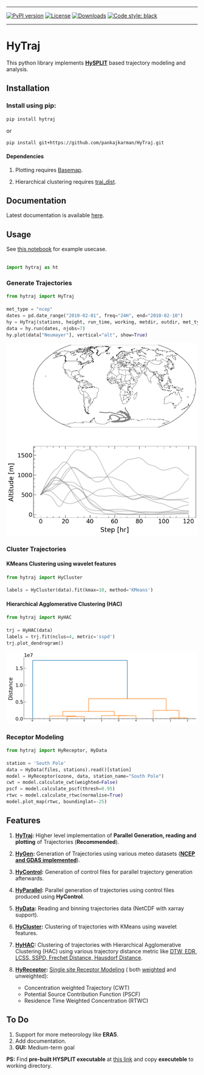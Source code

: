 _________________

[![PyPI version](https://badge.fury.io/py/hytraj.svg)](http://badge.fury.io/py/hytraj)
[![License](https://img.shields.io/github/license/mashape/apistatus.svg)](https://pypi.python.org/pypi/hytraj/)
[![Downloads](https://pepy.tech/badge/hytraj)](https://pepy.tech/project/hytraj)
[![Code style: black](https://img.shields.io/badge/code%20style-black-000000.svg)](https://github.com/psf/black)
_________________

# HyTraj

This python library implements [**HySPLIT**](https://www.arl.noaa.gov/hysplit/hysplit/) based trajectory modeling and analysis. 

## Installation

### Install using pip:

```bash
pip install hytraj
```
or

```bash
pip install git+https://github.com/pankajkarman/HyTraj.git
```

#### Dependencies

1. Plotting requires [Basemap](https://anaconda.org/anaconda/basemap).

2. Hierarchical clustering requires [traj_dist](https://github.com/djjavo/traj-dist/tree/master/traj_dist).

## Documentation

Latest documentation is available [here](https://pankajkarman.github.io/HyTraj/).

## Usage

See [this notebook](./example/example3.ipynb) for example usecase.

```python

import hytraj as ht
```

### Generate Trajectories

```python
from hytraj import HyTraj

met_type = "ncep"
dates = pd.date_range("2010-02-01", freq="24H", end="2010-02-10")
hy = HyTraj(stations, height, run_time, working, metdir, outdir, met_type)
data = hy.run(dates, njobs=7)
hy.plot(data["Neumayer"], vertical="alt", show=True)
```
![Example Trajectories](./example/ex.png)

### Cluster Trajectories

#### KMeans Clustering using wavelet features

```python
from hytraj import HyCluster

labels = HyCluster(data).fit(kmax=10, method='KMeans')
```

#### Hierarchical Agglomerative Clustering (HAC)

```python
from hytraj import HyHAC

trj = HyHAC(data)
labels = trj.fit(nclus=4, metric='sspd')
trj.plot_dendrogram()
```
![Dendrogram](./example/dendrogram.png)

### Receptor Modeling

```python
from hytraj import HyReceptor, HyData

station = 'South Pole'
data = HyData(files, stations).read()[station]
model = HyReceptor(ozone, data, station_name="South Pole")
cwt = model.calculate_cwt(weighted=False)
pscf = model.calculate_pscf(thresh=0.95)
rtwc = model.calculate_rtwc(normalise=True)
model.plot_map(rtwc, boundinglat=-25)
```

## Features

1. **[HyTraj](./hytraj/__init__.py):** Higher level implementation of **Parallel Generation, reading and plotting** of Trajectories (**Recommended**).

2. **[HyGen](./hytraj/hygen.py):** Generation of Trajectories using various meteo datasets (**[NCEP and GDAS implemented](https://ready.arl.noaa.gov/archives.php)**).

3. **[HyControl](./hytraj/hygen.py):** Generation of control files for parallel trajectory generation afterwards. 

4. **[HyParallel](./hytraj/hygen.py):** Parallel generation of trajectories using control files produced using **HyControl**.

5. **[HyData](./hytraj/hyread.py):** Reading and binning trajectories data (NetCDF with xarray support).

6. **[HyCluster](./hytraj/hycluster.py):** Clustering of trajectories with KMeans using wavelet features.

7. **[HyHAC](./hytraj/hyagg.py):** Clustering of trajectories with Hierarchical Agglomerative Clustering (HAC) using various trajectory distance metric like [DTW, EDR, LCSS, SSPD, Frechet Distance, Hausdorf Distance](https://ieeexplore.ieee.org/document/7464920).

6. **[HyReceptor](./hytraj/hymodel.py):** [Single site Receptor Modeling](https://www.sciencedirect.com/science/article/abs/pii/S1352231002008865?via%3Dihub) ( both [weighted](https://www.sciencedirect.com/science/article/abs/pii/S1352231017303898?via%3Dihub) and unweighted):
    - Concentration weighted Trajectory (CWT)
    - Potential Source Contribution Function (PSCF) 
    - Residence Time Weighted Concentration (RTWC)

## To Do

1. Support for more meteorology like **ERA5**.
2. Add documentation.
3. **GUI:** Medium-term goal 

**PS:** Find **pre-built HYSPLIT executable** at [this link](https://github.com/rich-iannone/splitr/tree/master/extras/) and copy **executeble** to working directory.
